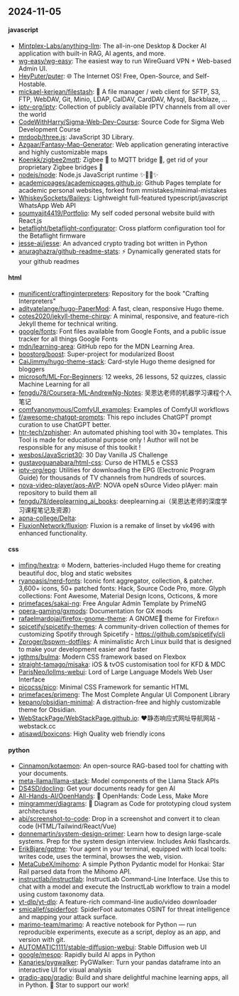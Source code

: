 ## 2024-11-05

#### javascript
* [Mintplex-Labs/anything-llm](https://github.com/Mintplex-Labs/anything-llm): The all-in-one Desktop & Docker AI application with built-in RAG, AI agents, and more.
* [wg-easy/wg-easy](https://github.com/wg-easy/wg-easy): The easiest way to run WireGuard VPN + Web-based Admin UI.
* [HeyPuter/puter](https://github.com/HeyPuter/puter): 🌐 The Internet OS! Free, Open-Source, and Self-Hostable.
* [mickael-kerjean/filestash](https://github.com/mickael-kerjean/filestash): 🦄 A file manager / web client for SFTP, S3, FTP, WebDAV, Git, Minio, LDAP, CalDAV, CardDAV, Mysql, Backblaze, ...
* [iptv-org/iptv](https://github.com/iptv-org/iptv): Collection of publicly available IPTV channels from all over the world
* [CodeWithHarry/Sigma-Web-Dev-Course](https://github.com/CodeWithHarry/Sigma-Web-Dev-Course): Source Code for Sigma Web Development Course
* [mrdoob/three.js](https://github.com/mrdoob/three.js): JavaScript 3D Library.
* [Azgaar/Fantasy-Map-Generator](https://github.com/Azgaar/Fantasy-Map-Generator): Web application generating interactive and highly customizable maps
* [Koenkk/zigbee2mqtt](https://github.com/Koenkk/zigbee2mqtt): Zigbee 🐝 to MQTT bridge 🌉, get rid of your proprietary Zigbee bridges 🔨
* [nodejs/node](https://github.com/nodejs/node): Node.js JavaScript runtime ✨🐢🚀✨
* [academicpages/academicpages.github.io](https://github.com/academicpages/academicpages.github.io): Github Pages template for academic personal websites, forked from mmistakes/minimal-mistakes
* [WhiskeySockets/Baileys](https://github.com/WhiskeySockets/Baileys): Lightweight full-featured typescript/javascript WhatsApp Web API
* [soumyajit4419/Portfolio](https://github.com/soumyajit4419/Portfolio): My self coded personal website build with React.js
* [betaflight/betaflight-configurator](https://github.com/betaflight/betaflight-configurator): Cross platform configuration tool for the Betaflight firmware
* [jesse-ai/jesse](https://github.com/jesse-ai/jesse): An advanced crypto trading bot written in Python
* [anuraghazra/github-readme-stats](https://github.com/anuraghazra/github-readme-stats): ⚡ Dynamically generated stats for your github readmes

#### html
* [munificent/craftinginterpreters](https://github.com/munificent/craftinginterpreters): Repository for the book "Crafting Interpreters"
* [adityatelange/hugo-PaperMod](https://github.com/adityatelange/hugo-PaperMod): A fast, clean, responsive Hugo theme.
* [cotes2020/jekyll-theme-chirpy](https://github.com/cotes2020/jekyll-theme-chirpy): A minimal, responsive, and feature-rich Jekyll theme for technical writing.
* [google/fonts](https://github.com/google/fonts): Font files available from Google Fonts, and a public issue tracker for all things Google Fonts
* [mdn/learning-area](https://github.com/mdn/learning-area): GitHub repo for the MDN Learning Area.
* [boostorg/boost](https://github.com/boostorg/boost): Super-project for modularized Boost
* [CaiJimmy/hugo-theme-stack](https://github.com/CaiJimmy/hugo-theme-stack): Card-style Hugo theme designed for bloggers
* [microsoft/ML-For-Beginners](https://github.com/microsoft/ML-For-Beginners): 12 weeks, 26 lessons, 52 quizzes, classic Machine Learning for all
* [fengdu78/Coursera-ML-AndrewNg-Notes](https://github.com/fengdu78/Coursera-ML-AndrewNg-Notes): 吴恩达老师的机器学习课程个人笔记
* [comfyanonymous/ComfyUI_examples](https://github.com/comfyanonymous/ComfyUI_examples): Examples of ComfyUI workflows
* [f/awesome-chatgpt-prompts](https://github.com/f/awesome-chatgpt-prompts): This repo includes ChatGPT prompt curation to use ChatGPT better.
* [htr-tech/zphisher](https://github.com/htr-tech/zphisher): An automated phishing tool with 30+ templates. This Tool is made for educational purpose only ! Author will not be responsible for any misuse of this toolkit !
* [wesbos/JavaScript30](https://github.com/wesbos/JavaScript30): 30 Day Vanilla JS Challenge
* [gustavoguanabara/html-css](https://github.com/gustavoguanabara/html-css): Curso de HTML5 e CSS3
* [iptv-org/epg](https://github.com/iptv-org/epg): Utilities for downloading the EPG (Electronic Program Guide) for thousands of TV channels from hundreds of sources.
* [nova-video-player/aos-AVP](https://github.com/nova-video-player/aos-AVP): NOVA opeN sOurce Video plAyer: main repository to build them all
* [fengdu78/deeplearning_ai_books](https://github.com/fengdu78/deeplearning_ai_books): deeplearning.ai（吴恩达老师的深度学习课程笔记及资源）
* [apna-college/Delta](https://github.com/apna-college/Delta): 
* [FluxionNetwork/fluxion](https://github.com/FluxionNetwork/fluxion): Fluxion is a remake of linset by vk496 with enhanced functionality.

#### css
* [imfing/hextra](https://github.com/imfing/hextra): 🔯 Modern, batteries-included Hugo theme for creating beautiful doc, blog and static websites
* [ryanoasis/nerd-fonts](https://github.com/ryanoasis/nerd-fonts): Iconic font aggregator, collection, & patcher. 3,600+ icons, 50+ patched fonts: Hack, Source Code Pro, more. Glyph collections: Font Awesome, Material Design Icons, Octicons, & more
* [primefaces/sakai-ng](https://github.com/primefaces/sakai-ng): Free Angular Admin Template by PrimeNG
* [opera-gaming/gxmods](https://github.com/opera-gaming/gxmods): Documentation for GX mods
* [rafaelmardojai/firefox-gnome-theme](https://github.com/rafaelmardojai/firefox-gnome-theme): A GNOME👣 theme for Firefox🔥
* [spicetify/spicetify-themes](https://github.com/spicetify/spicetify-themes): A community-driven collection of themes for customizing Spotify through Spicetify - https://github.com/spicetify/cli
* [Zproger/bspwm-dotfiles](https://github.com/Zproger/bspwm-dotfiles): A minimalistic Arch Linux build that is designed to make your development easier and faster
* [jgthms/bulma](https://github.com/jgthms/bulma): Modern CSS framework based on Flexbox
* [straight-tamago/misaka](https://github.com/straight-tamago/misaka): iOS & tvOS customisation tool for KFD & MDC
* [ParisNeo/lollms-webui](https://github.com/ParisNeo/lollms-webui): Lord of Large Language Models Web User Interface
* [picocss/pico](https://github.com/picocss/pico): Minimal CSS Framework for semantic HTML
* [primefaces/primeng](https://github.com/primefaces/primeng): The Most Complete Angular UI Component Library
* [kepano/obsidian-minimal](https://github.com/kepano/obsidian-minimal): A distraction-free and highly customizable theme for Obsidian.
* [WebStackPage/WebStackPage.github.io](https://github.com/WebStackPage/WebStackPage.github.io): ❤️静态响应式网址导航网站 - webstack.cc
* [atisawd/boxicons](https://github.com/atisawd/boxicons): High Quality web friendly icons

#### python
* [Cinnamon/kotaemon](https://github.com/Cinnamon/kotaemon): An open-source RAG-based tool for chatting with your documents.
* [meta-llama/llama-stack](https://github.com/meta-llama/llama-stack): Model components of the Llama Stack APIs
* [DS4SD/docling](https://github.com/DS4SD/docling): Get your documents ready for gen AI
* [All-Hands-AI/OpenHands](https://github.com/All-Hands-AI/OpenHands): 🙌 OpenHands: Code Less, Make More
* [mingrammer/diagrams](https://github.com/mingrammer/diagrams): 🎨 Diagram as Code for prototyping cloud system architectures
* [abi/screenshot-to-code](https://github.com/abi/screenshot-to-code): Drop in a screenshot and convert it to clean code (HTML/Tailwind/React/Vue)
* [donnemartin/system-design-primer](https://github.com/donnemartin/system-design-primer): Learn how to design large-scale systems. Prep for the system design interview. Includes Anki flashcards.
* [ErikBjare/gptme](https://github.com/ErikBjare/gptme): Your agent in your terminal, equipped with local tools: writes code, uses the terminal, browses the web, vision.
* [MetaCubeX/mihomo](https://github.com/MetaCubeX/mihomo): A simple Python Pydantic model for Honkai: Star Rail parsed data from the Mihomo API.
* [instructlab/instructlab](https://github.com/instructlab/instructlab): InstructLab Command-Line Interface. Use this to chat with a model and execute the InstructLab workflow to train a model using custom taxonomy data.
* [yt-dlp/yt-dlp](https://github.com/yt-dlp/yt-dlp): A feature-rich command-line audio/video downloader
* [smicallef/spiderfoot](https://github.com/smicallef/spiderfoot): SpiderFoot automates OSINT for threat intelligence and mapping your attack surface.
* [marimo-team/marimo](https://github.com/marimo-team/marimo): A reactive notebook for Python — run reproducible experiments, execute as a script, deploy as an app, and version with git.
* [AUTOMATIC1111/stable-diffusion-webui](https://github.com/AUTOMATIC1111/stable-diffusion-webui): Stable Diffusion web UI
* [google/mesop](https://github.com/google/mesop): Rapidly build AI apps in Python
* [Kanaries/pygwalker](https://github.com/Kanaries/pygwalker): PyGWalker: Turn your pandas dataframe into an interactive UI for visual analysis
* [gradio-app/gradio](https://github.com/gradio-app/gradio): Build and share delightful machine learning apps, all in Python. 🌟 Star to support our work!
